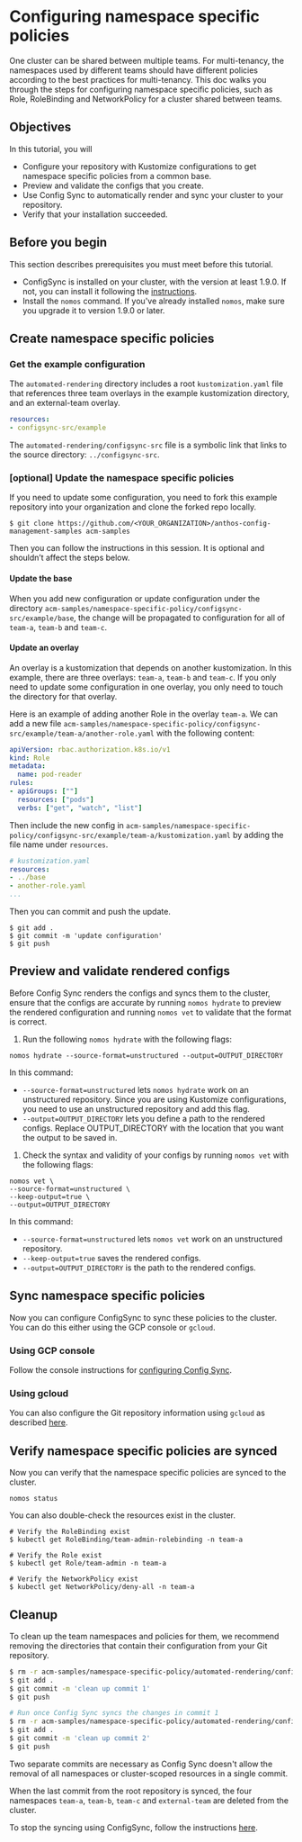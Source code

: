 # Configuring namespace specific policies

One cluster can be shared between multiple teams. For multi-tenancy, the namespaces used by different teams should have different policies according to the best practices for multi-tenancy. This doc walks you through the steps for configuring namespace specific policies, such as Role, RoleBinding and NetworkPolicy for a cluster shared between teams.

## Objectives
In this tutorial, you will
- Configure your repository with Kustomize configurations to get namespace specific policies from a common base.
- Preview and validate the configs that you create.
- Use Config Sync to automatically render and sync your cluster to your repository.
- Verify that your installation succeeded.

## Before you begin
This section describes prerequisites you must meet before this tutorial.
- ConfigSync is installed on your cluster, with the version at least 1.9.0. If not, you can install
  it following the [instructions](https://cloud.google.com/anthos-config-management/docs/how-to/installing-config-sync).
- Install the `nomos` command. If you've already installed `nomos`, make sure you upgrade it to version 1.9.0 or later.

## Create namespace specific policies

### Get the example configuration

The `automated-rendering` directory includes a root `kustomization.yaml` file that references three team overlays in the example kustomization directory, and an external-team overlay.

```yaml
resources:
- configsync-src/example
```

The `automated-rendering/configsync-src` file is a symbolic link that links to the source directory: `../configsync-src`.


### [optional] Update the namespace specific policies
If you need to update some configuration, you need to fork this example repository into your organization
and clone the forked repo locally.

```
$ git clone https://github.com/<YOUR_ORGANIZATION>/anthos-config-management-samples acm-samples
```

Then you can follow the instructions in this session. It is optional and shouldn’t affect the steps below.
#### Update the base
When you add new configuration or update configuration under the directory `acm-samples/namespace-specific-policy/configsync-src/example/base`, the change will be propagated to configuration for all of `team-a`, `team-b` and `team-c`.
#### Update an overlay
An overlay is a kustomization that depends on another kustomization.
In this example, there are three overlays: `team-a`, `team-b`
and `team-c`. If you only need to update some configuration in
one overlay, you only need to touch the directory for that overlay.

Here is an example of adding another Role in the overlay `team-a`.
We can add a new file
`acm-samples/namespace-specific-policy/configsync-src/example/team-a/another-role.yaml`
with the following content:

```yaml
apiVersion: rbac.authorization.k8s.io/v1
kind: Role
metadata:
  name: pod-reader
rules:
- apiGroups: [""]
  resources: ["pods"]
  verbs: ["get", "watch", "list"]
```
Then include the new config in
`acm-samples/namespace-specific-policy/configsync-src/example/team-a/kustomization.yaml`
by adding the file name under `resources`.

```yaml
# kustomization.yaml
resources:
- ../base
- another-role.yaml
...
```

Then you can commit and push the update.

```
$ git add .
$ git commit -m 'update configuration'
$ git push
```

## Preview and validate rendered configs

Before Config Sync renders the configs and syncs them to the cluster, ensure that the configs
are accurate by running `nomos hydrate` to preview the rendered configuration and running `nomos vet`
to validate that the format is correct.

1. Run the following `nomos hydrate` with the following flags:

```console
nomos hydrate --source-format=unstructured --output=OUTPUT_DIRECTORY
```

In this command:

- `--source-format=unstructured` lets `nomos hydrate` work on an unstructured repository.
  Since you are using Kustomize configurations, you need to use an unstructured repository and add this flag.
- `--output=OUTPUT_DIRECTORY` lets you define a path to the rendered configs.
  Replace OUTPUT_DIRECTORY with the location that you want the output to be saved in.

1. Check the syntax and validity of your configs by running `nomos vet` with the following flags:

```console
nomos vet \
--source-format=unstructured \
--keep-output=true \
--output=OUTPUT_DIRECTORY
```
In this command:

- `--source-format=unstructured` lets `nomos vet` work on an unstructured repository.
- `--keep-output=true` saves the rendered configs.
- `--output=OUTPUT_DIRECTORY` is the path to the rendered configs.

## Sync namespace specific policies

Now you can configure ConfigSync to sync these policies to the cluster.
You can do this either using the GCP console or `gcloud`.

### Using GCP console

Follow the console instructions for
[configuring Config Sync](https://cloud.google.com/kubernetes-engine/enterprise/config-sync/docs/how-to/installing-config-sync#console).

### Using gcloud

You can also configure the Git repository information using `gcloud` as described [here](https://cloud.google.com/kubernetes-engine/enterprise/config-sync/docs/how-to/installing-config-sync#gcloud).


## Verify namespace specific policies are synced
Now you can verify that the namespace specific policies are synced to the cluster.

```
nomos status
```

You can also double-check the resources exist in the cluster.

```
# Verify the RoleBinding exist
$ kubectl get RoleBinding/team-admin-rolebinding -n team-a

# Verify the Role exist
$ kubectl get Role/team-admin -n team-a

# Verify the NetworkPolicy exist
$ kubectl get NetworkPolicy/deny-all -n team-a
```


## Cleanup
To clean up the team namespaces and policies for them, we recommend removing the directories that contain their configuration from your Git repository.

```bash
$ rm -r acm-samples/namespace-specific-policy/automated-rendering/configsync/example/*
$ git add .
$ git commit -m 'clean up commit 1'
$ git push

# Run once Config Sync syncs the changes in commit 1
$ rm -r acm-samples/namespace-specific-policy/automated-rendering/configsync/*
$ git add .
$ git commit -m 'clean up commit 2'
$ git push
```

Two separate commits are necessary as Config Sync doesn't allow the removal of all namespaces or cluster-scoped resources in a single commit.

When the last commit from the root repository is synced, the four namespaces `team-a`, `team-b`, `team-c` and `external-team` are deleted from the cluster.

To stop the syncing using ConfigSync, follow the instructions [here](https://cloud.google.com/kubernetes-engine/enterprise/config-sync/docs/how-to/stopping-resuming-syncing).